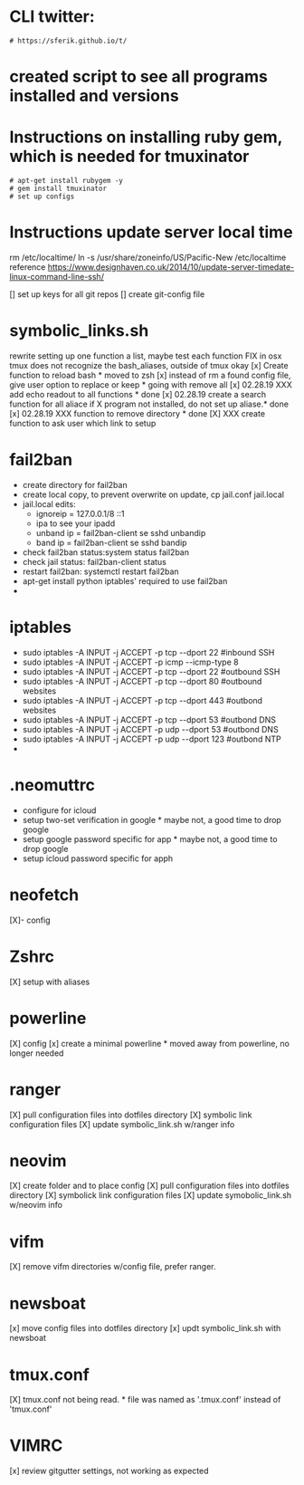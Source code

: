 # CLI twitter:
    # https://sferik.github.io/t/

# created script to see all programs installed and versions

# Instructions on installing ruby gem, which is needed for tmuxinator
    # apt-get install rubygem -y
    # gem install tmuxinator
    # set up configs

# Instructions update server local time
rm /etc/localtime/
ln -s /usr/share/zoneinfo/US/Pacific-New /etc/localtime
reference https://www.designhaven.co.uk/2014/10/update-server-timedate-linux-command-line-ssh/


[] set up keys for all git repos
[] create git-config file

# symbolic_links.sh
rewrite setting up one function a list, maybe
test each function
FIX in osx tmux does not recognize the bash_aliases, outside of tmux okay
[x] Create function to reload bash * moved to zsh
[x] instead of rm a found config file, give user option to replace or keep * going with remove all
[x] 02.28.19 XXX add echo readout to all functions * done
[x] 02.28.19 create a search function for all aliace if X program not installed, do not set up aliase.* done
[x] 02.28.19 XXX function to remove directory * done
[X] XXX create function to ask user which link to setup

# fail2ban
- create directory for fail2ban
- create local copy, to prevent overwrite on update, cp jail.conf jail.local
- jail.local edits:
    - ignoreip = 127.0.0.1/8 ::1 <MY IP ADD>
    - ipa to see your ipadd
    - unband ip = fail2ban-client se sshd unbandip <IPADD>
    - band ip = fail2ban-client se sshd bandip <IPADD>
- check fail2ban status:system status fail2ban
- check jail status: fail2ban-client status
- restart fail2ban: systemctl restart fail2ban
- apt-get install python iptables' required to use fail2ban
-
# iptables
- sudo iptables -A INPUT -j ACCEPT -p tcp --dport 22 #inbound SSH
- sudo iptables -A INPUT -j ACCEPT -p icmp --icmp-type 8
- sudo iptables -A INPUT -j ACCEPT -p tcp --dport 22 #outbound SSH
- sudo iptables -A INPUT -j ACCEPT -p tcp --dport 80 #outbound websites
- sudo iptables -A INPUT -j ACCEPT -p tcp --dport 443 #outbond websites
- sudo iptables -A INPUT -j ACCEPT -p tcp --dport 53 #outbond DNS
- sudo iptables -A INPUT -j ACCEPT -p udp --dport 53 #outbond DNS
- sudo iptables -A INPUT -j ACCEPT -p udp --dport 123 #outbond NTP
-
# .neomuttrc
- configure for icloud
- setup two-set verification in google * maybe not, a good time to drop google
- setup google password specific for app * maybe not, a good time to drop google
- setup icloud password specific for apph

# neofetch
[X]- config

# Zshrc
[X] setup with aliases

# powerline
[X] config
[x] create a minimal powerline * moved away from powerline, no longer needed

# ranger
[X] pull configuration files into dotfiles directory
[X] symbolic link configuration files
[X] update symbolic_link.sh w/ranger info

# neovim
[X] create folder and to place config
[X] pull configuration files into dotfiles directory
[X] symbolick link configuration files
[X] update symobolic_link.sh w/neovim info

# vifm
[X] remove vifm directories w/config file, prefer ranger.

# newsboat
[x] move config files into dotfiles directory
[x] updt symbolic_link.sh with newsboat

# tmux.conf
[X] tmux.conf not being read. * file was named as '.tmux.conf' instead of 'tmux.conf'

# VIMRC
[x] review gitgutter settings, not working as expected
